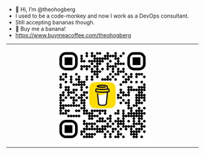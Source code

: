 - 👋 Hi, I’m @theohogberg
- I used to be a code-monkey and now I work as a DevOps consultant.
- Still accepting bananas though.
- 🍌 Buy me a banana! 
- https://www.buymeacoffee.com/theohogberg
<hr>
<p align="center">
  <img src="bmc_qr.png" alt="drawing" width="240"/>
</p>
<hr>
<!---
theohogberg/theohogberg is a ✨ special ✨ repository because its `README.md` (this file) appears on your GitHub profile.
You can click the Preview link to take a look at your changes.
--->

